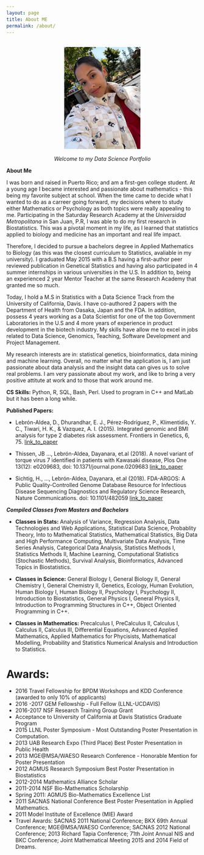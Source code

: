 ```yaml
---
layout: page
title: About ME
permalink: /about/
---
```

<div align="center">
  <br>
  <img src="/images/dayanara.jpg" alt="mypicture" width="200"/>
  <br>  
  <p align="center">
    <i>Welcome to my Data Science Portfolio</i>
  </p>
</div>

**About Me**

I was born and raised in Puerto Rico; and am a first-gen college student.  At a young age I became interested and passionate about mathematics - this being my favorite subject at school.  When the time came to decide what I wanted to do as a carreer going forward, my decisions where to study either Mathematics or Psychology as both topics were really appealing to me.  Participating in the Saturday Research Academy at the _Universidad Metropolitana_ in San Juan, P.R, I was able to do my first research in Biostatistics.  This was a pivotal moment in my life, as I learned that statistics applied to biology and medicine has an important and real life impact.

Therefore, I decided to pursue a bachelors degree in Applied Mathematics to Biology (as this was the closest curriculum to Statistics, avaliable in my university).  I graduated  May 2015 with a B.S having a first-author peer reviewed publication in Genetical Statistics and having also participated in 4 summer internships in various universities in the U.S.  In addition to, being an experienced 2 year Mentor Teacher at the same Research Academy that granted me so much.

Today, I hold a M.S in Statistics with a Data Science Track from the University of California, Davis. I have co-authored 2 papers with the Department of Health from Oasaka, Japan and the FDA.  In addition, possess 4 years working as a Data Scientist for one of the top Government Laboratories in the U.S and 4 more years of experience in product development in the biotech industry.  My skills have allow me to excel in jobs related to Data Science, Genomics, Teaching, Software Development and Project Management. 

My research interests are in: statistical genetics, bioinformatics, data mining and machine learning.  Overall, no matter what the application is, I am just passionate about data analysis and the insight data can gives us to solve real problems.  I am very passionate about my work, and like to bring a very positive attitute at work and to those that work around me.

**CS Skills:** Python, R, SQL, Bash, Perl.  Used to program in C++ and MatLab but it has been a long while. 

**Published Papers:**

- Lebrón-Aldea, D., Dhurandhar, E. J., Pérez-Rodríguez, P., Klimentidis, Y. C., Tiwari, H. K., & Vazquez, A. I. (2015). Integrated genomic and BMI analysis for type 2 diabetes risk assessment. Frontiers in Genetics, 6, 75. [link_to_paper]( http://doi.org/10.3389/fgene.2015.00075)

- Thissen, JB …, Lebrón-Aldea, Dayanara, et.al (2018). A novel variant of torque virus 7 identified in patients with Kawasaki disease, Plos One 13(12): e0209683, doi: 10.1371/journal.pone.0209683 [link_to_paper](https://journals.plos.org/plosone/article/file?id=10.1371/journal.pone.0209683&type=printable) 

- Sichtig, H., …, Lebrón-Aldea, Dayanara, et.al (2018). FDA-ARGOS: A Public Quality-Controlled Genome Database Resource for Infectious Disease Sequencing Diagnostics and Regulatory Science Research, Nature Communications. doi: 10.1101/482059 [link_to_paper](https://www.biorxiv.org/content/early/2018/11/29/482059?utm_source=Nature_website&utm_medium=Website_links&utm_content=SamZim-Nature-Nature_Comms-Multidisciplinary-Global&utm_campaign=NATCOMMS_AWA_NC-UNDER-CONSID)

***Compiled Classes from Masters and Bachelors*** 

- **Classes in Stats:**
Analysis of Variance, Regression Analysis, Data Technologies and Web Applications, Statistical Data Science, Probablity Theory, Into to Mathematical Statistics, Mathematical Statistics, Big Data and High Performance Computing, Multivariate Data Analysis, Time Series Analysis, Categorical Data Analysis, Statistics Methods I, Statistics Methods II, Machine Learning, Computational Statistics (Stochastic Methods), Survival Analysis, Bioinformatics, Advanced Topics in Biostatistics.

- **Classes in Science:** 
General Biology I, General Biology II, General Chemistry I, General Chemistry II, Genetics, Ecology, Human Evolution, Human Biology I, Human Biology II, Psychology I, Psychology II, Introduction to Biostatistics, General Physics I, General Physics II, Introduction to Programming Structures in C++, Object Oriented Programming in C++. 

- **Classes in Mathematics:**
Precalculus I, PreCalculus II, Calculus I, Calculus II, Calculus III, Differential Equations, Advanced Applied Mathematics, Applied Mathematics for Phycisists, Mathematical Modelling, Probability and Statistics Numerical Analysis and Introduction to Statistics.

# Awards:
- 2016 Travel Fellowship for BPDM Workshops and KDD Conference (awarded to only 10% of applicants)
- 2016 -2017 GEM Fellowship - Full Fellow (LLNL-UCDAVIS)
- 2016-2017 NSF Research Training Group Grant
- Acceptance to University of California at Davis Statistics Graduate Program
- 2015 LLNL Poster Symposium - Most Outstanding Poster Presentation in Computation.
- 2013 UAB Research Expo (Third Place) Best Poster Presentation in Public Health
- 2013 MGE@MSA/WAESO Research Conference - Honorable Mention for Poster Presentation
- 2012 AGMUS Research Symposium Best Poster Presentation in Biostatistics
- 2012-2014 Mathematics Alliance Scholar
- 2011-2014 NSF Bio-Mathematics Scholarship
- Spring 2011: AGMUS Bio-Mathematics Excellence List
- 2011 SACNAS National Conference Best Poster Presentation in Applied Mathematics.
- 2011 Model Institute of Excellence (MIE) Award
- Travel Awards: SACNAS 2011 National Conference; BKX 69th Annual Conference; MGE@MSA/WAESO
Conference; SACNAS 2012 National Conference; 2013 Richard Tapia Conference; 71th Joint Annual NIS and
BKC Conference; Joint Mathematical Meeting 2015 and 2014 Field of Dreams.
